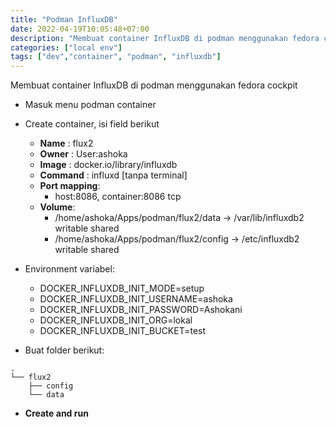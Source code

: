 ```yaml
---
title: "Podman InfluxDB"
date: 2022-04-19T10:05:48+07:00
description: "Membuat container InfluxDB di podman menggunakan fedora cockpit"
categories: ["local env"]
tags: ["dev","container", "podman", "influxdb"]
---
```


Membuat container InfluxDB di podman menggunakan fedora cockpit
- Masuk menu podman container
- Create container, isi field berikut
  - **Name** : flux2
  - **Owner** : User:ashoka
  - **Image** : docker.io/library/influxdb
  - **Command** : influxd [tanpa terminal]
  - **Port mapping**:
      - host:8086, container:8086 tcp
  - **Volume**:
      - /home/ashoka/Apps/podman/flux2/data -> /var/lib/influxdb2 writable shared
      - /home/ashoka/Apps/podman/flux2/config -> /etc/influxdb2 writable shared

- Environment variabel:
  - DOCKER_INFLUXDB_INIT_MODE=setup
  - DOCKER_INFLUXDB_INIT_USERNAME=ashoka
  - DOCKER_INFLUXDB_INIT_PASSWORD=Ashokani
  - DOCKER_INFLUXDB_INIT_ORG=lokal
  - DOCKER_INFLUXDB_INIT_BUCKET=test

- Buat folder berikut:
```
.
└── flux2
    ├── config
    └── data
```

- **Create and run**